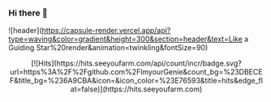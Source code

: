 ### Hi there 👋

<!--
**lmyourGenie/lmyourGenie** is a ✨ _special_ ✨ repository because its `README.md` (this file) appears on your GitHub profile.

Here are some ideas to get you started:

- 🔭 I’m currently working on ...
- 🌱 I’m currently learning ... Front-End, Japanese
- 👯 I’m looking to collaborate on ...
- 🤔 I’m looking for help with ...
- 💬 Ask me about ...
- 📫 How to reach me: ... leyujin1007@naver.com
- 😄 Pronouns: ...
- ⚡ Fun fact: ...
-->

![header](https://capsule-render.vercel.app/api?type=waving&color=gradient&height=300&section=header&text=Like a Guiding Star%20render&animation=twinkling&fontSize=90)

<div align=center>
[![Hits](https://hits.seeyoufarm.com/api/count/incr/badge.svg?url=https%3A%2F%2Fgithub.com%2FlmyourGenie&count_bg=%23DBECEF&title_bg=%236A9CBA&icon=&icon_color=%23E76593&title=hits&edge_flat=false)](https://hits.seeyoufarm.com)
</div>
